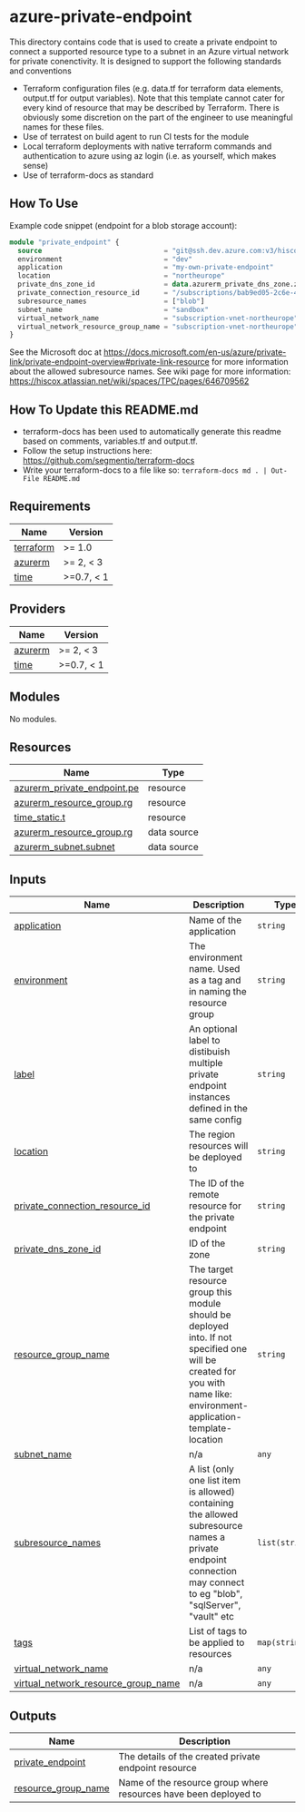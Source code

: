 # azure-private-endpoint

This directory contains code that is used to create a private endpoint to connect a supported resource type
to a subnet in an Azure virtual network for private conenctivity.
It is designed to support the following standards and conventions

* Terraform configuration files (e.g. data.tf for terraform data elements, output.tf for output variables). Note that this template cannot cater for every kind of resource that may be described by Terraform. There is obviously some discretion on the part of the engineer to use meaningful names for these files.
* Use of terratest on build agent to run CI tests for the module
* Local terraform deployments with native terraform commands and authentication to azure using az login (i.e. as yourself, which makes sense)
* Use of terraform-docs as standard

## How To Use

Example code snippet (endpoint for a blob storage account):

```terraform
module "private_endpoint" {
  source                              = "git@ssh.dev.azure.com:v3/hiscox/gp-psg/terraform-modules//azure-private-endpoint"
  environment                         = "dev"
  application                         = "my-own-private-endpoint"
  location                            = "northeurope"
  private_dns_zone_id                 = data.azurerm_private_dns_zone.zone.id
  private_connection_resource_id      = "/subscriptions/bab9ed05-2c6e-4631-a0cf-7373c33838cc/resourceGroups/ci-splunkdeploy-vm-westeurope/providers/Microsoft.Storage/storageAccounts/0zbyo2rw4vto7ihcq4z70rf9"
  subresource_names                   = ["blob"]
  subnet_name                         = "sandbox"
  virtual_network_name                = "subscription-vnet-northeurope"
  virtual_network_resource_group_name = "subscription-vnet-northeurope"
}
```
See the Microsoft doc at https://docs.microsoft.com/en-us/azure/private-link/private-endpoint-overview#private-link-resource for more information about the allowed subresource names.
See wiki page for more information: https://hiscox.atlassian.net/wiki/spaces/TPC/pages/646709562

## How To Update this README.md

* terraform-docs has been used to automatically generate this readme based on comments, variables.tf and output.tf.
* Follow the setup instructions here: https://github.com/segmentio/terraform-docs
* Write your terraform-docs to a file like so: `terraform-docs md . | Out-File README.md`

## Requirements

| Name | Version |
|------|---------|
| <a name="requirement_terraform"></a> [terraform](#requirement\_terraform) | >= 1.0 |
| <a name="requirement_azurerm"></a> [azurerm](#requirement\_azurerm) | >= 2, < 3 |
| <a name="requirement_time"></a> [time](#requirement\_time) | >=0.7, < 1 |

## Providers

| Name | Version |
|------|---------|
| <a name="provider_azurerm"></a> [azurerm](#provider\_azurerm) | >= 2, < 3 |
| <a name="provider_time"></a> [time](#provider\_time) | >=0.7, < 1 |

## Modules

No modules.

## Resources

| Name | Type |
|------|------|
| [azurerm_private_endpoint.pe](https://registry.terraform.io/providers/hashicorp/azurerm/latest/docs/resources/private_endpoint) | resource |
| [azurerm_resource_group.rg](https://registry.terraform.io/providers/hashicorp/azurerm/latest/docs/resources/resource_group) | resource |
| [time_static.t](https://registry.terraform.io/providers/hashicorp/time/latest/docs/resources/static) | resource |
| [azurerm_resource_group.rg](https://registry.terraform.io/providers/hashicorp/azurerm/latest/docs/data-sources/resource_group) | data source |
| [azurerm_subnet.subnet](https://registry.terraform.io/providers/hashicorp/azurerm/latest/docs/data-sources/subnet) | data source |

## Inputs

| Name | Description | Type | Default | Required |
|------|-------------|------|---------|:--------:|
| <a name="input_application"></a> [application](#input\_application) | Name of the application | `string` | n/a | yes |
| <a name="input_environment"></a> [environment](#input\_environment) | The environment name. Used as a tag and in naming the resource group | `string` | n/a | yes |
| <a name="input_label"></a> [label](#input\_label) | An optional label to distibuish multiple private endpoint instances defined in the same config | `string` | `""` | no |
| <a name="input_location"></a> [location](#input\_location) | The region resources will be deployed to | `string` | `"northeurope"` | no |
| <a name="input_private_connection_resource_id"></a> [private\_connection\_resource\_id](#input\_private\_connection\_resource\_id) | The ID of the remote resource for the private endpoint | `string` | n/a | yes |
| <a name="input_private_dns_zone_id"></a> [private\_dns\_zone\_id](#input\_private\_dns\_zone\_id) | ID of the zone | `string` | n/a | yes |
| <a name="input_resource_group_name"></a> [resource\_group\_name](#input\_resource\_group\_name) | The target resource group this module should be deployed into. If not specified one will be created for you with name like: environment-application-template-location | `string` | `""` | no |
| <a name="input_subnet_name"></a> [subnet\_name](#input\_subnet\_name) | n/a | `any` | n/a | yes |
| <a name="input_subresource_names"></a> [subresource\_names](#input\_subresource\_names) | A list (only one list item is allowed) containing the allowed subresource names a private endpoint connection may connect to eg "blob", "sqlServer", "vault" etc | `list(string)` | `[]` | no |
| <a name="input_tags"></a> [tags](#input\_tags) | List of tags to be applied to resources | `map(string)` | `{}` | no |
| <a name="input_virtual_network_name"></a> [virtual\_network\_name](#input\_virtual\_network\_name) | n/a | `any` | n/a | yes |
| <a name="input_virtual_network_resource_group_name"></a> [virtual\_network\_resource\_group\_name](#input\_virtual\_network\_resource\_group\_name) | n/a | `any` | n/a | yes |

## Outputs

| Name | Description |
|------|-------------|
| <a name="output_private_endpoint"></a> [private\_endpoint](#output\_private\_endpoint) | The details of the created private endpoint resource |
| <a name="output_resource_group_name"></a> [resource\_group\_name](#output\_resource\_group\_name) | Name of the resource group where resources have been deployed to |
